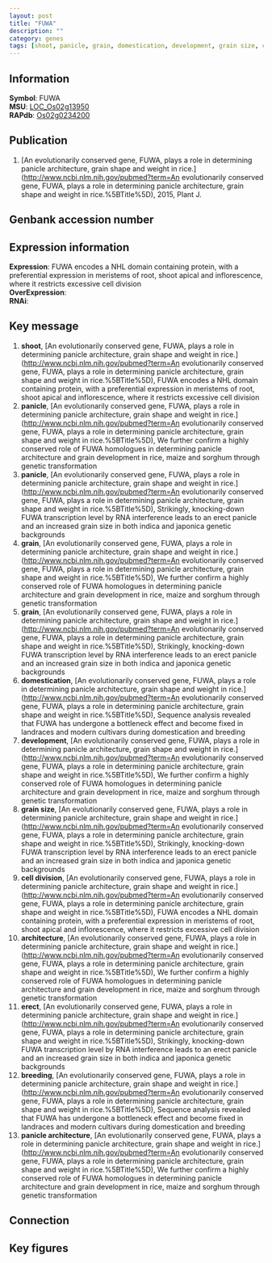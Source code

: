 ```yaml
---
layout: post
title: "FUWA"
description: ""
category: genes
tags: [shoot, panicle, grain, domestication, development, grain size, cell division, architecture, erect, breeding, panicle architecture, Gene]
---
```


## Information
__Symbol__: FUWA  
__MSU__: [LOC_Os02g13950](http://rice.plantbiology.msu.edu/cgi-bin/ORF_infopage.cgi?orf=LOC_Os02g13950)  
__RAPdb__: [Os02g0234200](http://rapdb.dna.affrc.go.jp/viewer/gbrowse_details/irgsp1?name=Os02g0234200)  

## Publication
1. [An evolutionarily conserved gene, FUWA, plays a role in determining panicle architecture, grain shape and weight in rice.](http://www.ncbi.nlm.nih.gov/pubmed?term=An evolutionarily conserved gene, FUWA, plays a role in determining panicle architecture, grain shape and weight in rice.%5BTitle%5D), 2015, Plant J.

## Genbank accession number

## Expression information
__Expression__: FUWA encodes a NHL domain containing protein, with a preferential expression in meristems of root, shoot apical and inflorescence, where it restricts excessive cell division  
__OverExpression__:  
__RNAi__:  

## Key message
1. __shoot__, [An evolutionarily conserved gene, FUWA, plays a role in determining panicle architecture, grain shape and weight in rice.](http://www.ncbi.nlm.nih.gov/pubmed?term=An evolutionarily conserved gene, FUWA, plays a role in determining panicle architecture, grain shape and weight in rice.%5BTitle%5D),  FUWA encodes a NHL domain containing protein, with a preferential expression in meristems of root, shoot apical and inflorescence, where it restricts excessive cell division
2. __panicle__, [An evolutionarily conserved gene, FUWA, plays a role in determining panicle architecture, grain shape and weight in rice.](http://www.ncbi.nlm.nih.gov/pubmed?term=An evolutionarily conserved gene, FUWA, plays a role in determining panicle architecture, grain shape and weight in rice.%5BTitle%5D),  We further confirm a highly conserved role of FUWA homologues in determining panicle architecture and grain development in rice, maize and sorghum through genetic transformation
3. __panicle__, [An evolutionarily conserved gene, FUWA, plays a role in determining panicle architecture, grain shape and weight in rice.](http://www.ncbi.nlm.nih.gov/pubmed?term=An evolutionarily conserved gene, FUWA, plays a role in determining panicle architecture, grain shape and weight in rice.%5BTitle%5D),  Strikingly, knocking-down FUWA transcription level by RNA interference leads to an erect panicle and an increased grain size in both indica and japonica genetic backgrounds
4. __grain__, [An evolutionarily conserved gene, FUWA, plays a role in determining panicle architecture, grain shape and weight in rice.](http://www.ncbi.nlm.nih.gov/pubmed?term=An evolutionarily conserved gene, FUWA, plays a role in determining panicle architecture, grain shape and weight in rice.%5BTitle%5D),  We further confirm a highly conserved role of FUWA homologues in determining panicle architecture and grain development in rice, maize and sorghum through genetic transformation
5. __grain__, [An evolutionarily conserved gene, FUWA, plays a role in determining panicle architecture, grain shape and weight in rice.](http://www.ncbi.nlm.nih.gov/pubmed?term=An evolutionarily conserved gene, FUWA, plays a role in determining panicle architecture, grain shape and weight in rice.%5BTitle%5D),  Strikingly, knocking-down FUWA transcription level by RNA interference leads to an erect panicle and an increased grain size in both indica and japonica genetic backgrounds
6. __domestication__, [An evolutionarily conserved gene, FUWA, plays a role in determining panicle architecture, grain shape and weight in rice.](http://www.ncbi.nlm.nih.gov/pubmed?term=An evolutionarily conserved gene, FUWA, plays a role in determining panicle architecture, grain shape and weight in rice.%5BTitle%5D),  Sequence analysis revealed that FUWA has undergone a bottleneck effect and become fixed in landraces and modern cultivars during domestication and breeding
7. __development__, [An evolutionarily conserved gene, FUWA, plays a role in determining panicle architecture, grain shape and weight in rice.](http://www.ncbi.nlm.nih.gov/pubmed?term=An evolutionarily conserved gene, FUWA, plays a role in determining panicle architecture, grain shape and weight in rice.%5BTitle%5D),  We further confirm a highly conserved role of FUWA homologues in determining panicle architecture and grain development in rice, maize and sorghum through genetic transformation
8. __grain size__, [An evolutionarily conserved gene, FUWA, plays a role in determining panicle architecture, grain shape and weight in rice.](http://www.ncbi.nlm.nih.gov/pubmed?term=An evolutionarily conserved gene, FUWA, plays a role in determining panicle architecture, grain shape and weight in rice.%5BTitle%5D),  Strikingly, knocking-down FUWA transcription level by RNA interference leads to an erect panicle and an increased grain size in both indica and japonica genetic backgrounds
9. __cell division__, [An evolutionarily conserved gene, FUWA, plays a role in determining panicle architecture, grain shape and weight in rice.](http://www.ncbi.nlm.nih.gov/pubmed?term=An evolutionarily conserved gene, FUWA, plays a role in determining panicle architecture, grain shape and weight in rice.%5BTitle%5D),  FUWA encodes a NHL domain containing protein, with a preferential expression in meristems of root, shoot apical and inflorescence, where it restricts excessive cell division
10. __architecture__, [An evolutionarily conserved gene, FUWA, plays a role in determining panicle architecture, grain shape and weight in rice.](http://www.ncbi.nlm.nih.gov/pubmed?term=An evolutionarily conserved gene, FUWA, plays a role in determining panicle architecture, grain shape and weight in rice.%5BTitle%5D),  We further confirm a highly conserved role of FUWA homologues in determining panicle architecture and grain development in rice, maize and sorghum through genetic transformation
11. __erect__, [An evolutionarily conserved gene, FUWA, plays a role in determining panicle architecture, grain shape and weight in rice.](http://www.ncbi.nlm.nih.gov/pubmed?term=An evolutionarily conserved gene, FUWA, plays a role in determining panicle architecture, grain shape and weight in rice.%5BTitle%5D),  Strikingly, knocking-down FUWA transcription level by RNA interference leads to an erect panicle and an increased grain size in both indica and japonica genetic backgrounds
12. __breeding__, [An evolutionarily conserved gene, FUWA, plays a role in determining panicle architecture, grain shape and weight in rice.](http://www.ncbi.nlm.nih.gov/pubmed?term=An evolutionarily conserved gene, FUWA, plays a role in determining panicle architecture, grain shape and weight in rice.%5BTitle%5D),  Sequence analysis revealed that FUWA has undergone a bottleneck effect and become fixed in landraces and modern cultivars during domestication and breeding
13. __panicle architecture__, [An evolutionarily conserved gene, FUWA, plays a role in determining panicle architecture, grain shape and weight in rice.](http://www.ncbi.nlm.nih.gov/pubmed?term=An evolutionarily conserved gene, FUWA, plays a role in determining panicle architecture, grain shape and weight in rice.%5BTitle%5D),  We further confirm a highly conserved role of FUWA homologues in determining panicle architecture and grain development in rice, maize and sorghum through genetic transformation

## Connection

## Key figures


